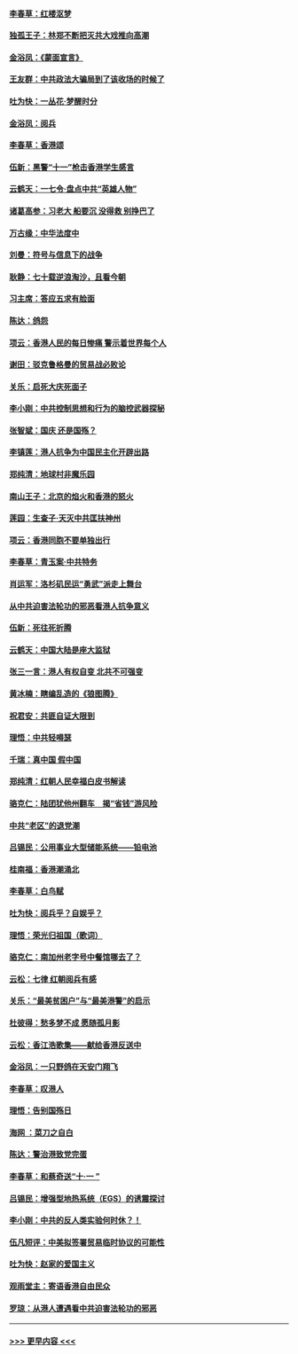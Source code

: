#### [李春草：红楼沤梦](../pages/nsc993/n11569673.md?t=10050644) 
#### [独孤王子：林郑不断把灭共大戏推向高潮](../pages/nsc993/n11569381.md?t=10050644) 
#### [金浴凤：《蒙面宣言》](../pages/nsc993/n11569368.md?t=10050644) 
#### [王友群：中共政法大骗局到了该收场的时候了](../pages/nsc993/n11568940.md?t=10050644) 
#### [吐为快：一丛花‧梦醒时分](../pages/nsc993/n11567491.md?t=10050644) 
#### [金浴凤：阅兵](../pages/nsc993/n11567454.md?t=10050644) 
#### [李春草：香港颂](../pages/nsc993/n11567444.md?t=10050644) 
#### [伍新：黑警“十一”枪击香港学生感言](../pages/nsc993/n11567426.md?t=10050644) 
#### [云鹤天：一七令‧盘点中共“英雄人物”](../pages/nsc993/n11567091.md?t=10050644) 
#### [诸葛高参：习老大 船要沉 没得救 别挣巴了](../pages/nsc993/n11566976.md?t=10050644) 
#### [万古缘：中华法度中](../pages/nsc993/n11566726.md?t=10050644) 
#### [刘曼：符号与信息下的战争](../pages/nsc993/n11564655.md?t=10050644) 
#### [耿静：七十载逆浪淘沙，且看今朝](../pages/nsc993/n11564520.md?t=10050644) 
#### [习主席：答应五求有脸面](../pages/nsc993/n11563953.md?t=10050644) 
#### [陈达：鸽怨](../pages/nsc993/n11561879.md?t=10050644) 
#### [项云：香港人民的每日惨痛  警示着世界每个人](../pages/nsc993/n11559273.md?t=10050644) 
#### [谢田：驳克鲁格曼的贸易战必败论](../pages/nsc993/n11555840.md?t=10050644) 
#### [关乐：启死大庆死面子](../pages/nsc993/n11556823.md?t=10050644) 
#### [李小刚：中共控制思想和行为的脑控武器探秘](../pages/nsc993/n11556776.md?t=10050644) 
#### [张智斌：国庆  还是国殇？](../pages/nsc993/n11556617.md?t=10050644) 
#### [李镇莲：港人抗争为中国民主化开辟出路](../pages/nsc993/n11556570.md?t=10050644) 
#### [郑纯清：地球村非魔乐园](../pages/nsc993/n11555415.md?t=10050644) 
#### [南山王子：北京的焰火和香港的怒火](../pages/nsc993/n11555318.md?t=10050644) 
#### [莲园：生查子·天灭中共匡扶神州](../pages/nsc993/n11555302.md?t=10050644) 
#### [项云：香港同胞不要单独出行](../pages/nsc993/n11555276.md?t=10050644) 
#### [李春草：青玉案‧中共特务](../pages/nsc993/n11552356.md?t=10050644) 
#### [肖运军：洛杉矶民运“勇武”派走上舞台](../pages/nsc993/n11551595.md?t=10050644) 
#### [从中共迫害法轮功的邪恶看港人抗争意义](../pages/nsc993/n11540858.md?t=10050644) 
#### [伍新：死往死折腾](../pages/nsc993/n11550174.md?t=10050644) 
#### [云鹤天：中国大陆是座大监狱](../pages/nsc993/n11550155.md?t=10050644) 
#### [张三一言：港人有权自变 北共不可强变](../pages/nsc993/n11550132.md?t=10050644) 
#### [黄冰楠：瞎编乱造的《狼图腾》](../pages/nsc993/n11550082.md?t=10050644) 
#### [祝君安：共匪自证大限到](../pages/nsc993/n11550041.md?t=10050644) 
#### [理悟：中共轻嘚瑟](../pages/nsc993/n11547978.md?t=10050644) 
#### [千瑞：真中国 假中国](../pages/nsc993/n11547865.md?t=10050644) 
#### [郑纯清：红朝人民幸福白皮书解读](../pages/nsc993/n11547499.md?t=10050644) 
#### [骆克仁：陆团犹他州翻车　揭“省钱”游风险](../pages/nsc993/n11546977.md?t=10050644) 
#### [中共“老区”的退党潮](../pages/nsc993/n11545995.md?t=10050644) 
#### [吕锡民：公用事业大型储能系统——铅电池](../pages/nsc993/n11545701.md?t=10050644) 
#### [桂南福：香港潮涌北](../pages/nsc993/n11545682.md?t=10050644) 
#### [李春草：白鸟赋](../pages/nsc993/n11545663.md?t=10050644) 
#### [吐为快：阅兵乎？自娱乎？](../pages/nsc993/n11545625.md?t=10050644) 
#### [理悟：荣光归祖国（歌词）](../pages/nsc993/n11545616.md?t=10050644) 
#### [骆克仁：南加州老字号中餐馆哪去了？](../pages/nsc993/n11545120.md?t=10050644) 
#### [云松：七律 红朝阅兵有感](../pages/nsc993/n11542394.md?t=10050644) 
#### [关乐：“最美贫困户”与“最美港警”的启示](../pages/nsc993/n11542252.md?t=10050644) 
#### [杜彼得：愁多梦不成 愿随孤月影](../pages/nsc993/n11540296.md?t=10050644) 
#### [云松：香江浩歌集——献给香港反送中](../pages/nsc993/n11540149.md?t=10050644) 
#### [金浴凤：一只野鸽在天安门翔飞](../pages/nsc993/n11540280.md?t=10050644) 
#### [李春草：叹港人](../pages/nsc993/n11540119.md?t=10050644) 
#### [理悟：告别国殇日](../pages/nsc993/n11539610.md?t=10050644) 
#### [海网 ：菜刀之自白](../pages/nsc993/n11539597.md?t=10050644) 
#### [陈达：警治港致党完蛋](../pages/nsc993/n11538127.md?t=10050644) 
#### [李春草：和蔡奇送“十·一 ”](../pages/nsc993/n11537810.md?t=10050644) 
#### [吕锡民：增强型地热系统（EGS）的诱震探讨](../pages/nsc993/n11537765.md?t=10050644) 
#### [李小刚：中共的反人类实验何时休？！](../pages/nsc993/n11537669.md?t=10050644) 
#### [伍凡短评：中美拟签署贸易临时协议的可能性](../pages/nsc993/n11536773.md?t=10050644) 
#### [吐为快：赵家的爱国主义](../pages/nsc993/n11536750.md?t=10050644) 
#### [观雨堂主：寄语香港自由民众](../pages/nsc993/n11536735.md?t=10050644) 
#### [罗琼：从港人遭遇看中共迫害法轮功的邪恶](../pages/nsc993/n11507862.md?t=10050644) 

----
#### [ >>> 更早内容 <<< ](../indexes/nsc993-earlier.md)
